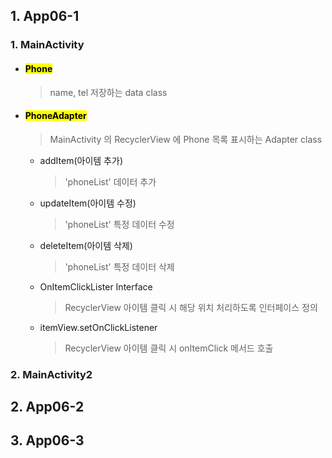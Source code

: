 ## 1. App06-1
### 1. MainActivity
+ #### <mark>Phone</mark>
  > name, tel 저장하는 data class
+ #### <mark>PhoneAdapter</mark>
  > MainActivity 의 RecyclerView 에 Phone 목록 표시하는 Adapter class
  + addItem(아이템 추가)
    > 'phoneList' 데이터 추가
  + updateItem(아이템 수정)
    > 'phoneList' 특정 데이터 수정
  + deleteItem(아이템 삭제)
    > 'phoneList' 특정 데이터 삭제
  + OnItemClickLister Interface
    > RecyclerView 아이템 클릭 시 해당 위치 처리하도록 인터페이스 정의
  + itemView.setOnClickListener
    > RecyclerView 아이템 클릭 시 onItemClick 메서드 호출


### 2. MainActivity2
## 2. App06-2
## 3. App06-3
